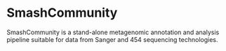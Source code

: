 # SmashCommunity

SmashCommunity is a stand-alone metagenomic annotation and analysis pipeline suitable for data from Sanger and 454 sequencing technologies.
